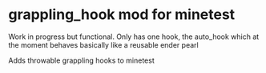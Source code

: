 # grappling_hook mod for minetest

Work in progress but functional.  Only has one hook, the auto_hook which at the moment behaves basically like a reusable ender pearl

Adds throwable grappling hooks to minetest
